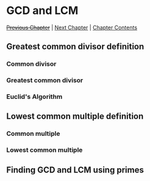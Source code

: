 # GCD and LCM <!-- omit in toc -->

[~~Previous Chapter~~][prev] | [Next Chapter][next] | [Chapter Contents][index]

[prev]: ./03modular
[next]: ./05primes
[index]: ./index


## Greatest common divisor definition

### Common divisor

### Greatest common divisor

### Euclid's Algorithm

## Lowest common multiple definition

### Common multiple

### Lowest common multiple

## Finding GCD and LCM using primes